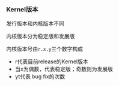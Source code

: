 ### Kernel版本

发行版本和内核版本不同

内核版本分为稳定版和发展版

内核版本号由`r.x.y`三个数字构成

- r代表目前release的Kernel版本
- 当x为偶数，代表稳定版；奇数则为发展版
- yt代表 bug fix的次数